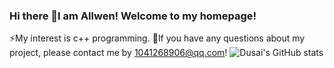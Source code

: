 ### Hi there 👋I am Allwen! Welcome to my homepage! 
⚡My interest is c++ programming. 👯If you have any questions about my project, please contact me by 1041268906@qq.com!
![Dusai's GitHub stats](https://github-readme-stats.vercel.app/api?username=stacklens&show_icons=true&theme=radical)
<!--
**AllwenWeill/AllwenWeill** is a ✨ _special_ ✨ repository because its `README.md` (this file) appears on your GitHub profile.

Here are some ideas to get you started:

- 🔭 I’m currently working on ...
- 🌱 I’m currently learning ...
- 👯 I’m looking to collaborate on ...
- 🤔 I’m looking for help with ...
- 💬 Ask me about ...
- 📫 How to reach me: ...
- 😄 Pronouns: ...
- ⚡ Fun fact: ...
-->
